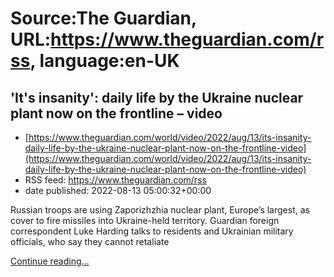 # Source:The Guardian, URL:https://www.theguardian.com/rss, language:en-UK

## 'It's insanity': daily life by the Ukraine nuclear plant now on the frontline – video
 - [https://www.theguardian.com/world/video/2022/aug/13/its-insanity-daily-life-by-the-ukraine-nuclear-plant-now-on-the-frontline-video](https://www.theguardian.com/world/video/2022/aug/13/its-insanity-daily-life-by-the-ukraine-nuclear-plant-now-on-the-frontline-video)
 - RSS feed: https://www.theguardian.com/rss
 - date published: 2022-08-13 05:00:32+00:00

<p>Russian troops are using Zaporizhzhia nuclear plant, Europe’s largest, as cover to fire missiles into Ukraine-held territory. Guardian foreign correspondent Luke Harding talks to residents and Ukrainian military officials, who say they cannot retaliate</p> <a href="https://www.theguardian.com/world/video/2022/aug/13/its-insanity-daily-life-by-the-ukraine-nuclear-plant-now-on-the-frontline-video">Continue reading...</a>

